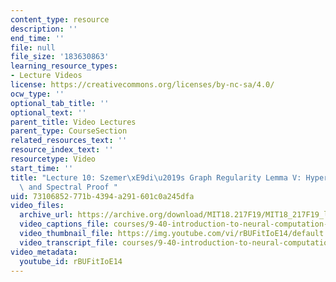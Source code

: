 ```yaml
---
content_type: resource
description: ''
end_time: ''
file: null
file_size: '183630863'
learning_resource_types:
- Lecture Videos
license: https://creativecommons.org/licenses/by-nc-sa/4.0/
ocw_type: ''
optional_tab_title: ''
optional_text: ''
parent_title: Video Lectures
parent_type: CourseSection
related_resources_text: ''
resource_index_text: ''
resourcetype: Video
start_time: ''
title: "Lecture 10: Szemer\xE9di\u2019s Graph Regularity Lemma V: Hypergraph Removal\
  \ and Spectral Proof "
uid: 73106852-771b-4394-a291-601c0a245dfa
video_files:
  archive_url: https://archive.org/download/MIT18.217F19/MIT18_217F19_lec10_300k.mp4
  video_captions_file: courses/9-40-introduction-to-neural-computation-spring-2018/rBUFitIoE14_captions.vtt
  video_thumbnail_file: https://img.youtube.com/vi/rBUFitIoE14/default.jpg
  video_transcript_file: courses/9-40-introduction-to-neural-computation-spring-2018/rBUFitIoE14_transcript.pdf
video_metadata:
  youtube_id: rBUFitIoE14
---
```

